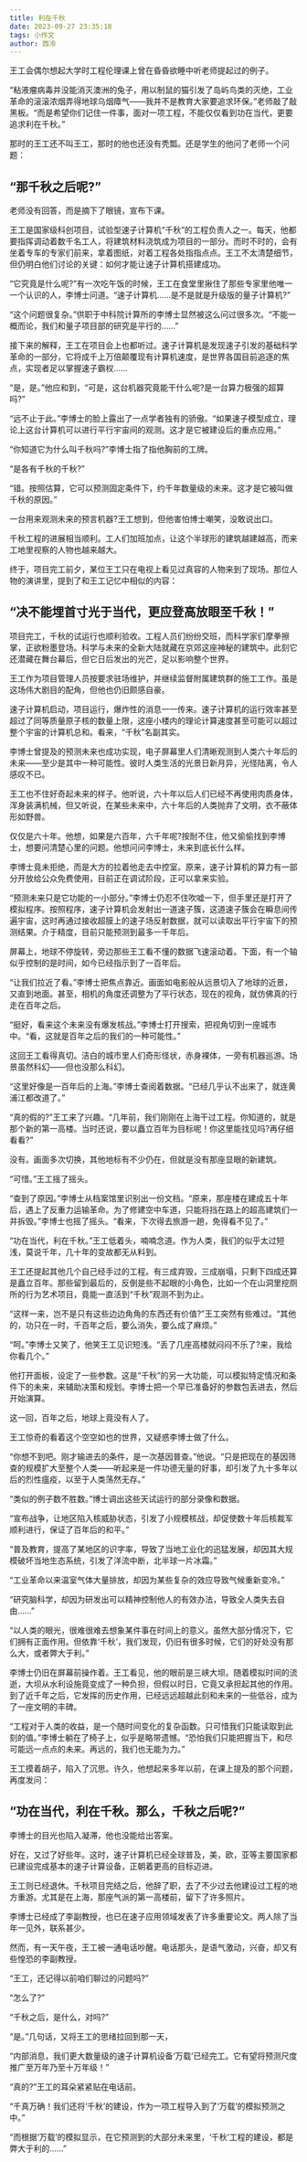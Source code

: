 ```yaml
---
title: 利在千秋
date: 2023-09-27 23:35:18
tags: 小作文
author: 西冷
---
```


王工会偶尔想起大学时工程伦理课上曾在昏昏欲睡中听老师提起过的例子。



“粘液瘤病毒并没能消灭澳洲的兔子，用以制鼠的猫引发了岛屿鸟类的灭绝，工业革命的滚滚浓烟弄得地球乌烟瘴气——我并不是教育大家要追求环保。”老师敲了敲黑板。“而是希望你们记住一件事，面对一项工程，不能仅仅看到功在当代，更要追求利在千秋。”



那时的王工还不叫王工，那时的他也还没有秃瓢。还是学生的他问了老师一个问题：

## “那千秋之后呢?”



老师没有回答，而是摘下了眼镜，宣布下课。



王工是国家级科创项目，试验型速子计算机“千秋”的工程负责人之一。每天，他都要指挥调动着数千名工人，将建筑材料浇筑成为项目的一部分。而时不时的，会有坐着专车的专家们前来，拿着图纸，对着工程各处指指点点。王工不太清楚细节，但仍明白他们讨论的关键：如何才能让速子计算机搭建成功。

“它究竟是什么呢?”有一次吃午饭的时候，王工在食堂里揪住了那些专家里他唯一一个认识的人，李博士问道。“速子计算机……是不是就是升级版的量子计算机?”

“这个问题很复杂。”供职于中科院计算所的李博士显然被这么问过很多次。“不能一概而论，我们和量子项目部的研究是平行的……”

接下来的解释，王工在项目会上也都听过。速子计算机是发现速子引发的基础科学革命的一部分，它将成千上万倍颠覆现有计算机速度，是世界各国目前追逐的焦点，实现者足以掌握速子霸权……

“是，是。”他应和到，“可是，这台机器究竟能干什么呢?是一台算力极强的超算吗?”

“远不止于此。”李博士的脸上露出了一点学者独有的骄傲。“如果速子模型成立，理论上这台计算机可以进行平行宇宙间的观测。这才是它被建设后的重点应用。”

“你知道它为什么叫千秋吗?”李博士指了指他胸前的工牌。

“是各有千秋的千秋?”

“错。按照估算，它可以预测固定条件下，约千年数量级的未来。这才是它被叫做千秋的原因。”

一台用来观测未来的预言机器?王工想到，但他害怕博士嘲笑，没敢说出口。

千秋工程的进展相当顺利。工人们加班加点，让这个半球形的建筑越建越高，而来工地里视察的人物也越来越大。

终于，项目完工前夕，某位王工只在电视上看见过真容的人物来到了现场。那位人物的演讲里，提到了和王工记忆中相似的内容：

## “决不能埋首寸光于当代，更应登高放眼至千秋！”

项目完工，千秋的试运行也顺利验收。工程人员们纷纷交班，而科学家们摩拳擦掌，正欲粉墨登场。科学与未来的全新大陆就藏在京郊这座神秘的建筑中。此刻它还潜藏在舞台幕后，但它日后发出的光芒，足以影响整个世界。

王工作为项目管理人员按要求驻场维护，并继续监督附属建筑群的施工工作。虽是这场伟大剧目的配角，但他也仍旧颇感自豪。

速子计算机启动，项目运行，爆炸性的消息一一传来。速子计算机的运行效率甚至超过了同等质量原子核的数量上限，这座小楼内的理论计算速度甚至可能可以超过整个宇宙的计算机总和。看来，“千秋”名副其实。

李博士曾提及的预测未来也成功实现，电子屏幕里人们清晰观测到人类六十年后的未来——至少是其中一种可能性。彼时人类生活的光景日新月异，光怪陆离，令人感叹不已。

王工也不住好奇起未来的样子。他听说，六十年以后人们已经不再使用肉质身体，浑身装满机械，但又听说，在某些未来中，六十年后的人类抛弃了文明，衣不蔽体形如野兽。

仅仅是六十年。他想，如果是六百年，六千年呢?按耐不住，他又偷偷找到李博士，想要问清楚心里的问题。他想问问李博士，未来到底长什么样。

李博士竟未拒绝，而是大方的拉着他走去中控室。原来，速子计算机的算力有一部分开放给公众免费使用，目前正在调试阶段，正可以拿来实验。

“预测未来只是它功能的一小部分。”李博士仍忍不住吹嘘一下，但手里还是打开了模拟程序。按照程序，速子计算机会发射出一道速子簇，这道速子簇会在瞬息间传遍宇宙，这时再通过接收超膜上的速子场反射数据，就可以读取出平行宇宙下的预测结果。介于精度，目前只能预测到最多一千年后。

屏幕上，地球不停旋转，旁边那些王工看不懂的数据飞速滚动着。下面，有一个轴似乎控制的是时间，如今已经指示到了一百年后。

“让我们拉近了看。”李博士把焦点靠近。画面如电影般从远景切入了地球的近景，又直到地面。甚至，相机的角度还调整为了平行状态，现在的视角，就仿佛真的行走在百年之后。

“挺好，看来这个未来没有爆发核战。”李博士打开搜索，把视角切到一座城市中。“看，这就是百年之后的我们的一种可能性。”

这回王工看得真切。洁白的城市里人们奇形怪状，赤身裸体，一旁有机器巡游。场景虽然科幻——但也没那么科幻。

“这里好像是一百年后的上海。”李博士查阅着数据。“已经几乎认不出来了，就连黄浦江都改道了。”

“真的假的?”王工来了兴趣。“几年前，我们刚刚在上海干过工程。你知道的，就是那个新的第一高楼。当时还说，要以矗立百年为目标呢！你这里能找见吗?再仔细看看?”

没有。画面多次切换，其他地标有不少仍在，但就是没有那座显眼的新建筑。

“可惜。”王工摇了摇头。

“查到了原因。”李博士从档案馆里识别出一份文档。“原来，那座楼在建成五十年后，遇上了反重力运输革命。为了修建空中车道，只能将挡在路上的超高建筑们一并拆毁。”李博士也摇了摇头。“看来，下次得去旅游一趟，免得看不见了。”

“功在当代，利在千秋。”王工低着头，喃喃念道。作为人类，我们的似乎太过短浅，莫说千年，几十年的变故都无从料到。

王工还提起其他几个自己经手过的工程。有三成弃毁，三成崩塌，只剩下四成还算是矗立百年。那些留到最后的，反倒是些不起眼的小角色，比如一个在山洞里挖厕所的行为艺术项目，竟能一直活到“千秋”观测不到为止。

“这样一来，岂不是只有这些边边角角的东西还有价值?”王工突然有些难过。“其他的，功只在一时，千百年之后，要么消失，要么成了麻烦。”

“呵。”李博士又笑了，他笑王工见识短浅。“丢了几座高楼就闷闷不乐了?来，我给你看几个。”

他打开面板，设定了一些参数。这是“千秋”的另一大功能，可以模拟特定情况和条件下的未来，来辅助决策和规划。李博士把一个早已准备好的参数包丢进去，然后开始演算。

这一回，百年之后，地球上竟没有人了。

王工惊奇的看着这个空空如也的世界，又疑惑李博士做了什么。

“你想不到吧。刚才输进去的条件，是一次基因普查。”他说。“只是把现在的基因筛查的规模扩大至整个人类——听起来是一件功德无量的好事，却引发了九十多年以后的烈性瘟疫，以至于人类荡然无存。”

“类似的例子数不胜数。”博士调出这些天试运行的部分录像和数据。

“宣布战争，让地区陷入核威胁状态，引发了小规模核战，却促使数十年后核裁军顺利进行，保证了百年后的和平。”

“普及教育，提高了某地区的识字率，导致了当地工业化的迅猛发展，却因其大规模破坏当地生态系统，引发了洋流中断，北半球一片冰霜。”

“工业革命以来温室气体大量排放，却因为某些复杂的效应导致气候重新变冷。”

“研究脑科学，却因为研发出可以精神控制他人的有效办法，导致全人类失去自由……”

“以人类的眼光，很难很难去想象某件事在时间上的意义。虽然大部分情况下，它们拥有正面作用。但依靠‘千秋’，我们发现，仍旧有很多时候，它们的好处没有那么大，或者弊大于利。”

李博士仍旧在屏幕前操作着。王工看见，他的眼前是三峡大坝。随着模拟时间的流逝，大坝从水利设施竟变成了一种负担，但假以时日，它竟又承担起其他的作用。到了近千年之后，它发挥的历史作用，已经远远超越此刻和未来的一些低谷，成为了一座文明的丰碑。

“工程对于人类的收益，是一个随时间变化的复杂函数。只可惜我们只能读取到此刻的值。”李博士躺在了椅子上，似乎是略带遗憾。“恐怕我们只能把握当下，和尽可能远一点点的未来。再远的，我们也无能为力。”

王工摸着胡子，陷入了沉思。许久，他想起来多年以前，在课上提及的那个问题，再度发问：

## “功在当代，利在千秋。那么，千秋之后呢?”

李博士的目光也陷入凝滞，他也没能给出答案。

好在，又过了好些年。这时，速子计算机已经全球普及，美，欧，亚等主要国家都已建设完成基本的速子计算设备，正朝着更高的目标迈进。

王工则已经退休。千秋项目完结之后，他辞了职，去了不少过去他建设过工程的地方重游。尤其是在上海，那座气派的第一高楼前，留下了许多照片。

李博士已经成了李副教授，也已在速子应用领域发表了许多重要论文。两人除了当年一见外，联系甚少。

然而，有一天午夜，王工被一通电话吵醒。电话那头，是语气激动，兴奋，却又有些惶恐的李副教授。

“王工，还记得以前咱们聊过的问题吗?”

“怎么了?”

“千秋之后，是什么，对吗?”

“是。”几句话，又将王工的思绪拉回到那一天，

“内部消息，我们更大数量级的速子计算机设备‘万载’已经完工。它有望将预测尺度推广至万年乃至十万年级！”

“真的?”王工的耳朵紧紧贴在电话前。

“千真万确！我们还将‘千秋’的建设，作为一项工程导入到了‘万载’的模拟预测之中。”

“而根据‘万载’的模拟显示，在它预测到的大部分未来里，‘千秋’工程的建设，都是弊大于利的……”
